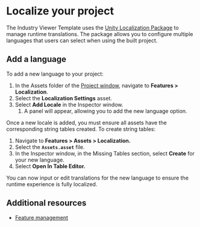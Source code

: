 # Localize your project

The Industry Viewer Template uses the [Unity Localization Package](https://docs.unity3d.com/Packages/com.unity.localization@latest) to manage runtime translations. The package allows you to configure multiple languages that users can select when using the built project.

## Add a language

To add a new language to your project:

1. In the Assets folder of the [Project window](https://docs.unity3d.com/Manual/ProjectView.html), navigate to **Features > Localization**.  
2. Select the **Localization Settings** asset.  
3. Select **Add Locale** in the Inspector window.  
   1.  A panel will appear, allowing you to add the new language option. 

Once a new locale is added, you must ensure all assets have the corresponding string tables created. To create string tables:

1. Navigate to **Features > Assets > Localization.**   
2. Select the **`Assets.asset`** file.   
3. In the Inspector window, in the Missing Tables section, select **Create** for your new language.  
4. Select **Open In Table Editor.**

You can now input or edit translations for the new language to ensure the runtime experience is fully localized.

## Additional resources

* [Feature management](feature-management.md)